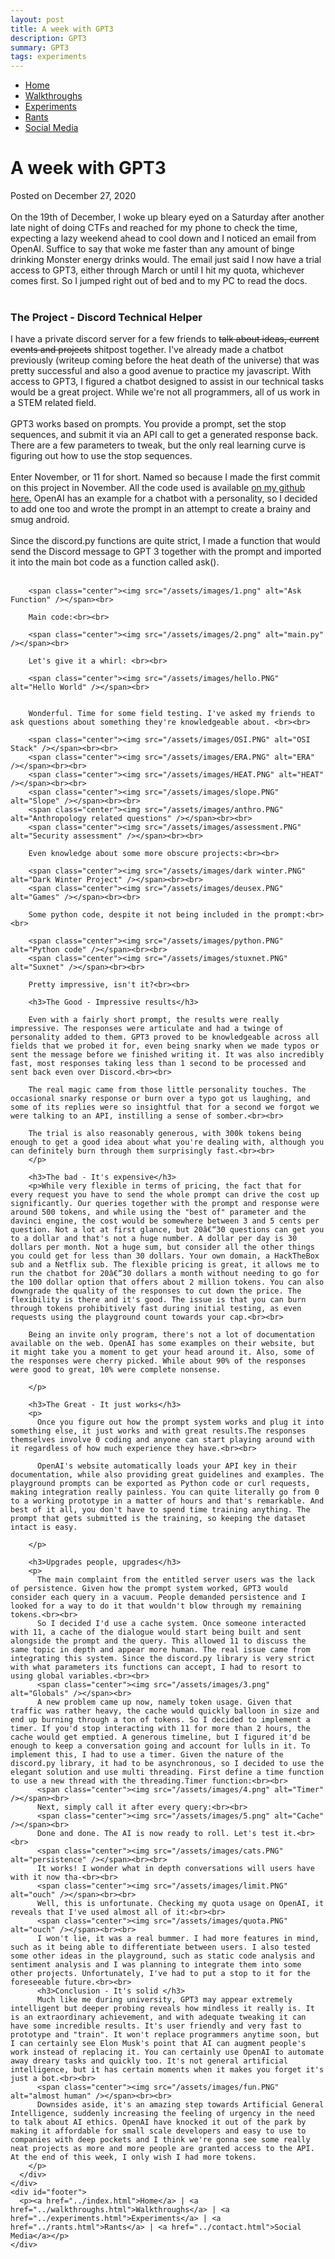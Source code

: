 ```yaml
---
layout: post
title: A week with GPT3
description: GPT3
summary: GPT3
tags: experiments
---
```


<!DOCTYPE HTML>
<html>

<head>
</head>

<body>
  <div id="main">
    <div id="header">
      <div id="menubar">
        <ul id="menu">
          <li><a href="../index.html">Home</a></li>
          <li><a href="../walkthroughs.html">Walkthroughs</a></li>
          <li class="selected"><a href="../experiments.html">Experiments</a></li>
          <li><a href="../rants.html">Rants</a></li>
          <li><a href="../contact.html">Social Media</a></li>
        </ul>
      </div>
    </div>
    <div id="site_content">
      <div id="content">
        <h1>A week with GPT3</h1>
        <p>Posted on December 27, 2020 <br><br> On the 19th of December, I woke up bleary eyed on a Saturday after another late night of doing CTFs and reached for my phone to check the time, expecting a lazy weekend ahead to cool down and I noticed an email from OpenAI. Suffice to say that woke me faster than any amount of binge drinking Monster energy drinks would. The email just said I now have a trial access to GPT3, either through March or until I hit my quota, whichever comes first. So I jumped right out of bed and to my PC to read the docs.
        <br><br>
        </p>
        <h3>The Project - Discord Technical Helper</h3>
        <p>
        I have a private discord server for a few friends to <strike>talk about ideas, current events and projects</strike> shitpost together. I've already made a chatbot previously (writeup coming before the heat death of the universe) that was pretty successful and also a good avenue to practice my javascript. With access to GPT3, I figured a chatbot designed to assist in our technical tasks would be a great project. While we're not all programmers, all of us work in a STEM related field. <br><br>
        GPT3 works based on prompts. You provide a prompt, set the stop sequences, and submit it via an API call to get a generated response back. There are a few parameters to tweak, but the only real learning curve is figuring out how to use the stop sequences.<br><br>
        Enter November, or 11 for short. Named so because I made the first commit on this project in November. All the code used is available <a href="https://github.com/robsware/Discord-GPT3-BOT"> on my github here.</a> OpenAI has an example for a chatbot with a personality, so I decided to add one too and wrote the prompt in an attempt to create a brainy and smug android.<br><br>
        Since the discord.py functions are quite strict, I made a function that would send the Discord message to GPT 3 together with the prompt and imported it into the main bot code as a function called ask().<br><br>

        <span class="center"><img src="/assets/images/1.png" alt="Ask Function" /></span><br>

        Main code:<br><br>

        <span class="center"><img src="/assets/images/2.png" alt="main.py" /></span><br>

        Let's give it a whirl: <br><br>

        <span class="center"><img src="/assets/images/hello.PNG" alt="Hello World" /></span><br>


        Wonderful. Time for some field testing. I've asked my friends to ask questions about something they're knowledgeable about. <br><br>

        <span class="center"><img src="/assets/images/OSI.PNG" alt="OSI Stack" /></span><br><br>
        <span class="center"><img src="/assets/images/ERA.PNG" alt="ERA" /></span><br><br>      
        <span class="center"><img src="/assets/images/HEAT.PNG" alt="HEAT" /></span><br><br>  
        <span class="center"><img src="/assets/images/slope.PNG" alt="Slope" /></span><br><br>  
        <span class="center"><img src="/assets/images/anthro.PNG" alt="Anthropology related questions" /></span><br><br>
        <span class="center"><img src="/assets/images/assessment.PNG" alt="Security assessment" /></span><br><br>

        Even knowledge about some more obscure projects:<br><br>

        <span class="center"><img src="/assets/images/dark winter.PNG" alt="Dark Winter Project" /></span><br><br>  
        <span class="center"><img src="/assets/images/deusex.PNG" alt="Games" /></span><br><br>  

        Some python code, despite it not being included in the prompt:<br><br>

        <span class="center"><img src="/assets/images/python.PNG" alt="Python code" /></span><br><br>  
        <span class="center"><img src="/assets/images/stuxnet.PNG" alt="Suxnet" /></span><br><br>  

        Pretty impressive, isn't it?<br><br>

        <h3>The Good - Impressive results</h3>

        Even with a fairly short prompt, the results were really impressive. The responses were articulate and had a twinge of personality added to them. GPT3 proved to be knowledgeable across all fields that we probed it for, even being snarky when we made typos or sent the message before we finished writing it. It was also incredibly fast, most responses taking less than 1 second to be processed and sent back even over Discord.<br><br>

        The real magic came from those little personality touches. The occasional snarky response or burn over a typo got us laughing, and some of its replies were so insightful that for a second we forgot we were talking to an API, instilling a sense of somber.<br><br>

        The trial is also reasonably generous, with 300k tokens being enough to get a good idea about what you're dealing with, although you can definitely burn through them surprisingly fast.<br><br>
        </p>

        <h3>The bad - It's expensive</h3>
        <p>While very flexible in terms of pricing, the fact that for every request you have to send the whole prompt can drive the cost up significantly. Our queries together with the prompt and response were around 500 tokens, and while using the "best of" parameter and the davinci engine, the cost would be somewhere between 3 and 5 cents per question. Not a lot at first glance, but 20â€“30 questions can get you to a dollar and that's not a huge number. A dollar per day is 30 dollars per month. Not a huge sum, but consider all the other things you could get for less than 30 dollars. Your own domain, a HackTheBox sub and a Netflix sub. The flexible pricing is great, it allows me to run the chatbot for 20â€“30 dollars a month without needing to go for the 100 dollar option that offers about 2 million tokens. You can also downgrade the quality of the responses to cut down the price. The flexibility is there and it's good. The issue is that you can burn through tokens prohibitively fast during initial testing, as even requests using the playground count towards your cap.<br><br>
        
        Being an invite only program, there's not a lot of documentation available on the web. OpenAI has some examples on their website, but it might take you a moment to get your head around it. Also, some of the responses were cherry picked. While about 90% of the responses were good to great, 10% were complete nonsense.
        
        </p>

        <h3>The Great - It just works</h3>
        <p>
          Once you figure out how the prompt system works and plug it into something else, it just works and with great results.The responses themselves involve 0 coding and anyone can start playing around with it regardless of how much experience they have.<br><br>

          OpenAI's website automatically loads your API key in their documentation, while also providing great guidelines and examples. The playground prompts can be exported as Python code or curl requests, making integration really painless. You can quite literally go from 0 to a working prototype in a matter of hours and that's remarkable. And best of it all, you don't have to spend time training anything. The prompt that gets submitted is the training, so keeping the dataset intact is easy.

        </p>

        <h3>Upgrades people, upgrades</h3>
        <p>
          The main complaint from the entitled server users was the lack of persistence. Given how the prompt system worked, GPT3 would consider each query in a vacuum. People demanded persistence and I looked for a way to do it that wouldn't blow through my remaining tokens.<br><br>
          So I decided I'd use a cache system. Once someone interacted with 11, a cache of the dialogue would start being built and sent alongside the prompt and the query. This allowed 11 to discuss the same topic in depth and appear more human. The real issue came from integrating this system. Since the discord.py library is very strict with what parameters its functions can accept, I had to resort to using global variables.<br><br>
          <span class="center"><img src="/assets/images/3.png" alt="Globals" /></span><br>
          A new problem came up now, namely token usage. Given that traffic was rather heavy, the cache would quickly balloon in size and end up burning through a ton of tokens. So I decided to implement a timer. If you'd stop interacting with 11 for more than 2 hours, the cache would get emptied. A generous timeline, but I figured it'd be enough to keep a conversation going and account for lulls in it. To implement this, I had to use a timer. Given the nature of the discord.py library, it had to be asynchronous, so I decided to use the elegant solution and use multi threading. First define a time function to use a new thread with the threading.Timer function:<br><br>
          <span class="center"><img src="/assets/images/4.png" alt="Timer" /></span><br>
          Next, simply call it after every query:<br><br>
          <span class="center"><img src="/assets/images/5.png" alt="Cache" /></span><br>
          Done and done. The AI is now ready to roll. Let's test it.<br><br>
          <span class="center"><img src="/assets/images/cats.PNG" alt="persistence" /></span><br><br>  
          It works! I wonder what in depth conversations will users have with it now tha-<br><br>
          <span class="center"><img src="/assets/images/limit.PNG" alt="ouch" /></span><br><br>  
          Well, this is unfortunate. Checking my quota usage on OpenAI, it reveals that I've used almost all of it:<br><br>
          <span class="center"><img src="/assets/images/quota.PNG" alt="ouch" /></span><br><br> 
          I won't lie, it was a real bummer. I had more features in mind, such as it being able to differentiate between users. I also tested some other ideas in the playground, such as static code analysis and sentiment analysis and I was planning to integrate them into some other projects. Unfortunately, I've had to put a stop to it for the foreseeable future.<br><br>
          <h3>Conclusion - It's solid </h3>
          Much like me during university, GPT3 may appear extremely intelligent but deeper probing reveals how mindless it really is. It is an extraordinary achievement, and with adequate tweaking it can have some incredible results. It's user friendly and very fast to prototype and "train". It won't replace programmers anytime soon, but I can certainly see Elon Musk's point that AI can augment people's work instead of replacing it. You can certainly use OpenAI to automate away dreary tasks and quickly too. It's not general artificial intelligence, but it has certain moments when it makes you forget it's just a bot.<br><br>
          <span class="center"><img src="/assets/images/fun.PNG" alt="almost human" /></span><br><br> 
          Downsides aside, it's an amazing step towards Artificial General Intelligence, suddenly increasing the feeling of urgency in the need to talk about AI ethics. OpenAI have knocked it out of the park by making it affordable for small scale developers and easy to use to companies with deep pockets and I think we're gonna see some really neat projects as more and more people are granted access to the API. At the end of this week, I only wish I had more tokens.
        </p>   
      </div>
    </div>
    <div id="footer">
      <p><a href="../index.html">Home</a> | <a href="../walkthroughs.html">Walkthroughs</a> | <a href="../experiments.html">Experiments</a> | <a href="../rants.html">Rants</a> | <a href="../contact.html">Social Media</a></p>
    </div>
  </div>
</body>
</html>
